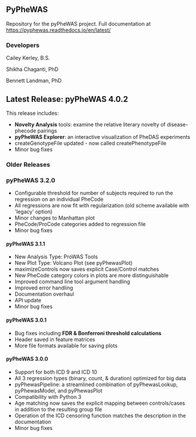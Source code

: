 ## PyPheWAS

Repository for the pyPheWAS project.
Full documentation at https://pyphewas.readthedocs.io/en/latest/

### Developers
Cailey Kerley, B.S.

Shikha Chaganti, PhD

Bennett Landman, PhD

## Latest Release: pyPheWAS 4.0.2
This release includes:
- **Novelty Analysis** tools: examine the relative literary novelty of disease-phecode pairings
- **pyPheWAS Explorer**: an interactive visualization of PheDAS experiments
- createGenotypeFile updated - now called createPhenotypeFile
- Minor bug fixes


### Older Releases

### pyPheWAS 3.2.0
- Configurable threshold for number of subjects required to run the regression on an individual PheCode
- All regressions are now fit with regularization (old scheme available with 'legacy' option)
- Minor changes to Manhattan plot
- PheCode/ProCode categories added to regression file
- Minor bug fixes

#### pyPheWAS 3.1.1
- New Analysis Type: ProWAS Tools
- New Plot Type: Volcano Plot (see pyPhewasPlot)
- maximizeControls now saves explicit Case/Control matches
- New PheCode category colors in plots are more distinguishable
- Improved command line tool argument handling
- Improved error handling
- Documentation overhaul
- API update
- Minor bug fixes

#### pyPheWAS 3.0.1
- Bug fixes including __FDR & Bonferroni threshold calculations__
- Header saved in feature matrices
- More file formats available for saving plots

#### pyPheWAS 3.0.0
- Support for both ICD 9 and ICD 10
- All 3 regression types (binary, count, & duration) optimized for big data
- pyPhewasPipeline: a streamlined combination of pyPhewasLookup, pyPhewasModel, and pyPhewasPlot
- Compatibility with Python 3
- Age matching now saves the explicit mapping between controls/cases in addition to the resulting group file
- Operation of the ICD censoring function matches the description in the documentation
- Minor bug fixes

